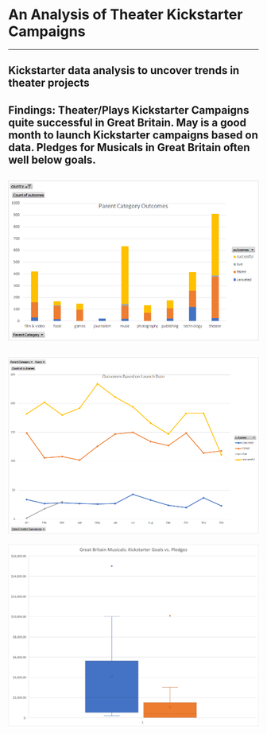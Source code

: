 # An Analysis of Theater Kickstarter Campaigns
---
Kickstarter data analysis to uncover trends in theater projects
---
Findings: Theater/Plays Kickstarter Campaigns quite successful in Great Britain. May is a good month to launch Kickstarter campaigns based on data. Pledges for Musicals in Great Britain often well below goals.  
---
![Parent Category Outcomes](https://github.com/adavisfoy/kickstarter-analysis/blob/main/Parent%20Category%20Outcomes.png)
---
![Outcomes Based on Launch Date](https://github.com/adavisfoy/kickstarter-analysis/blob/main/Outcomes%20Based%20on%20Launch%20Date.png)
---
![GB Musicals Box Plot - Stats](https://github.com/adavisfoy/kickstarter-analysis/blob/main/GB%20Musicals%20Box%20Plot%20-%20Stats.png)

